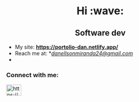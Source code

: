 <h1 align="center">Hi :wave:</h1>
<h2 align="center">Software dev</h2>

- My site: **https://portolio-dan.netlify.app/**
- Reach me at: **danellsonmiranda24@gmail.com*
- 
<h3 align="left">Connect with me:</h3>
<p align="left">
<a href="https://linkedin.com/in/https://www.linkedin.com/in/danellson-miranda-stclair-30a32321b/" target="blank"><img align="center" src="https://raw.githubusercontent.com/rahuldkjain/github-profile-readme-generator/master/src/images/icons/Social/linked-in-alt.svg" alt="https://www.linkedin.com/in/danellson-miranda-stclair-30a32321b/" height="30" width="40" /></a>
</p>


